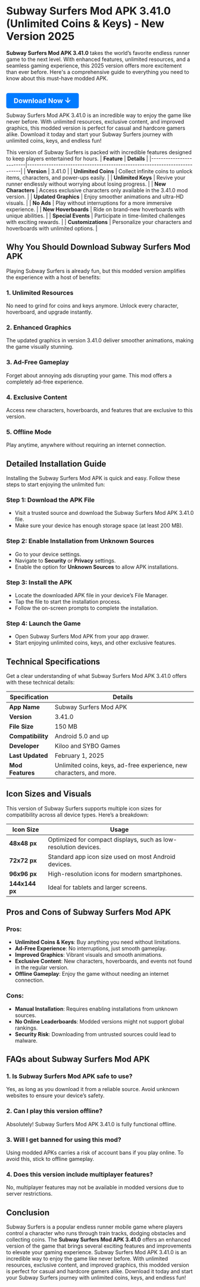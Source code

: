 # Subway Surfers Mod APK 3.41.0 (Unlimited Coins & Keys) - New Version 2025

**Subway Surfers Mod APK 3.41.0** takes the world’s favorite endless runner game to the next level. With enhanced features, unlimited resources, and a seamless gaming experience, this 2025 version offers more excitement than ever before. Here's a comprehensive guide to everything you need to know about this must-have modded APK.
<h1>
  <a href="https://apkbros.com/subway-surfers-mod-apk/" style="text-decoration: none; color: white; background-color: #007bff; padding: 10px 20px; border-radius: 5px; font-size: 18px;">
    Download Now <span style="font-size: 20px;">&#8595;</span>
  </a>
</h1>
Subway Surfers Mod APK 3.41.0 is an incredible way to enjoy the game like never before. With unlimited resources, exclusive content, and improved graphics, this modded version is perfect for casual and hardcore gamers alike. Download it today and start your Subway Surfers journey with unlimited coins, keys, and endless fun!

This version of Subway Surfers is packed with incredible features designed to keep players entertained for hours. 
| **Feature**             | **Details**                                                                 |
|-------------------------|---------------------------------------------------------------------------|
| **Version**             | 3.41.0                                                                     |
| **Unlimited Coins**     | Collect infinite coins to unlock items, characters, and power-ups easily. |
| **Unlimited Keys**      | Revive your runner endlessly without worrying about losing progress.       |
| **New Characters**      | Access exclusive characters only available in the 3.41.0 mod version.     |
| **Updated Graphics**    | Enjoy smoother animations and ultra-HD visuals.                          |
| **No Ads**              | Play without interruptions for a more immersive experience.               |
| **New Hoverboards**     | Ride on brand-new hoverboards with unique abilities.                     |
| **Special Events**      | Participate in time-limited challenges with exciting rewards.            |
| **Customizations**      | Personalize your characters and hoverboards with unlimited options.      |

## Why You Should Download Subway Surfers Mod APK

Playing Subway Surfers is already fun, but this modded version amplifies the experience with a host of benefits:

### 1. **Unlimited Resources**
No need to grind for coins and keys anymore. Unlock every character, hoverboard, and upgrade instantly.

### 2. **Enhanced Graphics**
The updated graphics in version 3.41.0 deliver smoother animations, making the game visually stunning.

### 3. **Ad-Free Gameplay**
Forget about annoying ads disrupting your game. This mod offers a completely ad-free experience.

### 4. **Exclusive Content**
Access new characters, hoverboards, and features that are exclusive to this version.

### 5. **Offline Mode**
Play anytime, anywhere without requiring an internet connection.

## Detailed Installation Guide

Installing the Subway Surfers Mod APK is quick and easy. Follow these steps to start enjoying the unlimited fun:

### Step 1: Download the APK File
- Visit a trusted source and download the Subway Surfers Mod APK 3.41.0 file.
- Make sure your device has enough storage space (at least 200 MB).

### Step 2: Enable Installation from Unknown Sources
- Go to your device settings.
- Navigate to **Security** or **Privacy** settings.
- Enable the option for **Unknown Sources** to allow APK installations.

### Step 3: Install the APK
- Locate the downloaded APK file in your device’s File Manager.
- Tap the file to start the installation process.
- Follow the on-screen prompts to complete the installation.

### Step 4: Launch the Game
- Open Subway Surfers Mod APK from your app drawer.
- Start enjoying unlimited coins, keys, and other exclusive features.

## Technical Specifications

Get a clear understanding of what Subway Surfers Mod APK 3.41.0 offers with these technical details:

| **Specification**      | **Details**                                                              |
|------------------------|--------------------------------------------------------------------------|
| **App Name**           | Subway Surfers Mod APK                                                  |
| **Version**            | 3.41.0                                                                 |
| **File Size**          | 150 MB                                                                 |
| **Compatibility**      | Android 5.0 and up                                                     |
| **Developer**          | Kiloo and SYBO Games                                                  |
| **Last Updated**       | February 1, 2025                                                      |
| **Mod Features**       | Unlimited coins, keys, ad-free experience, new characters, and more.  |

## Icon Sizes and Visuals

This version of Subway Surfers supports multiple icon sizes for compatibility across all device types. Here’s a breakdown:

| **Icon Size**           | **Usage**                                                             |
|-------------------------|-----------------------------------------------------------------------|
| **48x48 px**            | Optimized for compact displays, such as low-resolution devices.      |
| **72x72 px**            | Standard app icon size used on most Android devices.                |
| **96x96 px**            | High-resolution icons for modern smartphones.                       |
| **144x144 px**          | Ideal for tablets and larger screens.                               |

## Pros and Cons of Subway Surfers Mod APK

### Pros:
- **Unlimited Coins & Keys**: Buy anything you need without limitations.
- **Ad-Free Experience**: No interruptions, just smooth gameplay.
- **Improved Graphics**: Vibrant visuals and smooth animations.
- **Exclusive Content**: New characters, hoverboards, and events not found in the regular version.
- **Offline Gameplay**: Enjoy the game without needing an internet connection.

### Cons:
- **Manual Installation**: Requires enabling installations from unknown sources.
- **No Online Leaderboards**: Modded versions might not support global rankings.
- **Security Risk**: Downloading from untrusted sources could lead to malware.

## FAQs about Subway Surfers Mod APK

### 1. **Is Subway Surfers Mod APK safe to use?**
Yes, as long as you download it from a reliable source. Avoid unknown websites to ensure your device’s safety.

### 2. **Can I play this version offline?**
Absolutely! Subway Surfers Mod APK 3.41.0 is fully functional offline.

### 3. **Will I get banned for using this mod?**
Using modded APKs carries a risk of account bans if you play online. To avoid this, stick to offline gameplay.

### 4. **Does this version include multiplayer features?**
No, multiplayer features may not be available in modded versions due to server restrictions.

## Conclusion
Subway Surfers is a popular endless runner mobile game where players control a character who runs through train tracks, dodging obstacles and collecting coins. The **Subway Surfers Mod APK 3.41.0** offers an enhanced version of the game that brings several exciting features and improvements to elevate your gaming experience.
Subway Surfers Mod APK 3.41.0 is an incredible way to enjoy the game like never before. With unlimited resources, exclusive content, and improved graphics, this modded version is perfect for casual and hardcore gamers alike. Download it today and start your Subway Surfers journey with unlimited coins, keys, and endless fun!
